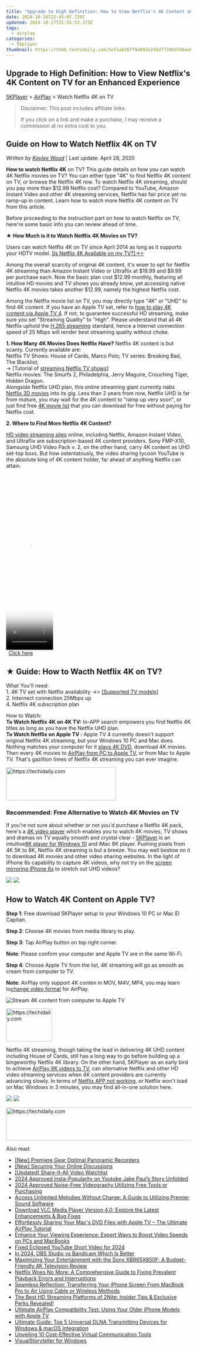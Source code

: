 ```yaml
---
title: "Upgrade to High Definition: How to View Netflix's 4K Content on TV for an Enhanced Experience"
date: 2024-10-16T22:45:07.739Z
updated: 2024-10-17T21:55:53.373Z
tags:
  - airplay
categories:
  - 5kplayer
thumbnail: https://thmb.techidaily.com/5e51a6387f9a892e242df734bd7d8aebcab09cf3323b4c96e24f50d5adccd843.jpg
---
```


## Upgrade to High Definition: How to View Netflix's 4K Content on TV for an Enhanced Experience

[5KPlayer](https://tools.techidaily.com/5kplayer/products/) \> [AirPlay](https://tools.techidaily.com/5kplayer/airplay/) \> Watch Netflix 4K on TV

>  Disclaimer: This post includes affiliate links
>
>  If you click on a link and make a purchase, I may receive a commission at no extra cost to you.
>

## Guide on How to Watch Netflix 4K on TV

 _Written by [Kaylee Wood](https://www.quora.com/profile/Amanda-Hu-21)_ | Last update: April 28, 2020

**How to watch Netflix 4K** on TV? This guide details on how you can watch 4K Netflix movies on TV? You can either type "4K" to find Netflix 4K content on TV, or browse the Netflix 4K row. To watch Netflix 4K streaming, should you pay more than $12.99 Netflix cost? Compared to YouTube, Amazon Instant Video and other 4K streaming services, Netflix has fair price yet no ramp-up in content. Learn how to watch more Netflix 4K content on TV from this article. 

Before proceeding to the instruction part on how to watch Netflix on TV, here're some basic info you can review ahead of time.

★ **How Much is it to Watch Netflix 4K Movies on TV?**

Users can watch Netflix 4K on TV since April 2014 as long as it supports your HDTV model. [\[Is Netflix 4K Available on my TV?\]->>](https://tools.techidaily.com/5kplayer/airplay/)  
  
 Among the overall scarcity of original 4K content, it's wiser to opt for Netflix 4K streaming than Amazon Instant Video or Ultraflix at $19.99 and $9.99 per purchase each. Now the basic plan cost $12.99 monthly, featuring all intuitive HD movies and TV shows you already know, yet accessing native Netflix 4K movies takes another $12.99, namely the highest Netflix cost.

Among the Netflix movie list on TV, you may directly type "4K" or "UHD" to find 4K content. If you have an Apple TV set, refer to [how to play 4K content via Apple TV 4](https://tools.techidaily.com/5kplayer/airplay/). If not, to guarantee successful HD streaming, make sure you set "Streaming Quality" to "High". Please understand that all 4K Netflix uphold the [H.265 streaming](https://tools.techidaily.com/5kplayer/airplay/) standard, hence a Internet connection speed of 25 Mbps will render best streaming quality without choke.

**1\. How Many 4K Movies Does Netflix Have?** 
Netflix 4K content is but scanty. Currently available are:  
Netflix TV Shows: House of Cards, Marco Polo; TV series: Breaking Bad, The Blacklist;  
\-> \[Tutorial of [streaming Netflix TV shows](https://tools.techidaily.com/5kplayer/airplay/)\]  
Netflix movies: The Smurfs 2, Philadelphia, Jerry Maguire, Crouching Tiger, Hidden Dragon.  
Alongside Netflix UHD plan, this online streaming giant currently nabs [Netflix 3D movies](https://tools.techidaily.com/5kplayer/youtube-download/) into its gig. Less than 2 years from now, Netflix UHD is far from mature, you may wait for the 4K content to "ramp up very soon", or just find free [4K movie list](https://tools.techidaily.com/5kplayer/youtube-download/) that you can download for free without paying for Netflix cost.

**2\. Where to Find More Netflix 4K Content?**

[HD video streaming sites](https://tools.techidaily.com/5kplayer/airplay/) online, including Netflix, Amazon Instant Video, and Ultraflix are subscription-based 4K content providers. Sony FMP-X10, Samsung UHD Video Pack v. 2, on the other hand, carry 4K content as UHD set-top boxs. But how ostentatously, the video sharing tycoon YouTube is the absolute king of 4K content holder, far ahead of anything Netflix can attain. 

<!-- affiliate ads begin -->
<span id="1975658">
					<video width="128" height="480" style="cursor:pointer"
           poster="//a.impactradius-go.com/display-clicktoplayimage/1975658.png"
           onclick="if(!this.playClicked){this.play();this.setAttribute('controls',true);this.playClicked=true;}">
	   <source src="//a.impactradius-go.com/display-ad/22993-1975658">
	   <img src="//a.impactradius-go.com/display-clicktoplayimage/1975658.png" style="border: none; height: 100%; width: 100%; object-fit: contain">
	</video>
	<div style="width:80px;text-align:center"><a href="javascript:window.open(decodeURIComponent('https%3A%2F%2Fhomestyler.sjv.io%2Fc%2F5597632%2F1975658%2F22993'), '_blank');void(0);">Click here</a></div>
</span>
<img height="0" width="0" src="https://imp.pxf.io/i/5597632/1975658/22993" style="position:absolute;visibility:hidden;" border="0" />
<!-- affiliate ads end -->

## ★ Guide: How to Wacth Netflix 4K on TV?

What You'll need:  
1\. 4K TV set with Netflix availability ->> [\[Supported TV models\]](https://tools.techidaily.com/5kplayer/airplay/)  
2\. Internect connection 25Mbps up  
4\. Netflix 4K subscription plan  
  
How to Watch:  
**To Watch Netflix 4K on 4K TV:** In-APP search empowers you find Netflix 4K titles as long as you have the Netflix UHD plan.  
**To Watch Netflix on Apple TV :** Apple TV 4 currently doesn't support original Netflix 4K streaming, but your Windows 10 PC and Mac does. Nothing matches your computer for it [plays 4K DVD](https://tools.techidaily.com/5kplayer/video-music-player/), download 4K movies. Then every 4K movies to [AirPlay from PC to Apple TV](https://tools.techidaily.com/5kplayer/airplay/), or from Mac to Apple TV. That's gazillion times of Netflix 4K streaming you can ever imagine. 

<!-- affiliate ads begin -->
<a href="https://25home.pxf.io/c/5597632/2148646/16836" target="_top" id="2148646">
  <img src="//a.impactradius-go.com/display-ad/16836-2148646" border="0" alt="https://techidaily.com" width="300" height="90"/>
</a>
<img height="0" width="0" src="https://25home.pxf.io/i/5597632/2148646/16836" style="position:absolute;visibility:hidden;" border="0" />
<!-- affiliate ads end -->

### Recommended: Free Alternative to Watch 4K Movies on TV

If you're not sure about whether or not you'd purchase a Netflix 4K pack, here's a [4K video player](https://tools.techidaily.com/5kplayer/video-music-player/) which enables you to watch 4K movies, TV shows and dramas on TV equally smooth and crystal clear - [5KPlayer](https://tools.techidaily.com/5kplayer/products/) is an intuitive[8K player for Windows 10](https://tools.techidaily.com/5kplayer/video-music-player/) and iMac 8K player. Pushing pixels from 4K 5K to 8K, Netflix 4K streaming is but a breeze. You may well bestow on it to download 4K movies and other video sharing websites. In the light of iPhone 6s capability to capture 4K videos, why not try on the [screen mirroring iPhone 6s](https://tools.techidaily.com/5kplayer/airplay/) to stretch out UHD videos?

[![](https://www.5kplayer.com/airplay/../button/freedownwhitewin.png)](https://tools.techidaily.com/5kplayer/products/) [![](https://www.5kplayer.com/airplay/../button/freedownbackmac.png)](https://tools.techidaily.com/5kplayer/products/) 

## How to Watch 4K Content on Apple TV?

**Step 1**: Free download 5KPlayer setup to your Windows 10 PC or Mac El Capitan.

**Step 2**: Choose 4K movies from media library to play. 

**Step 3**: Tap AirPlay button on top right corner. 

**Note**: Please confirm your computer and Apple TV are in the same Wi-Fi.

**Step 4**: Choose Apple TV from the list, 4K streaming will go as smooth as cream from computer to TV.

**Note**: AirPlay only support 4K conten in MOV, M4V, MP4, you may learn to[change video format](https://tools.techidaily.com/5kplayer/youtube-download/) for AirPlay.

![Stream 4K content from computer to Apple TV](https://www.5kplayer.com/airplay/img/5k-airplay-win10-mac-zjy.jpg) 

<!-- affiliate ads begin -->
<a href="https://aligracehair.sjv.io/c/5597632/2135365/19272" target="_top" id="2135365">
  <img src="//a.impactradius-go.com/display-ad/19272-2135365" border="0" alt="https://techidaily.com" width="125" height="90"/>
</a>
<img height="0" width="0" src="https://aligracehair.sjv.io/i/5597632/2135365/19272" style="position:absolute;visibility:hidden;" border="0" />
<!-- affiliate ads end -->

Netflix 4K streaming, though taking the lead in delivering 4K UHD content including House of Cards, still has a long way to go before building up a bingeworthy Netflix 4K library. On the other hand, 5KPlayer as an early bird to achieve [AirPlay 8K videos to TV](https://tools.techidaily.com/5kplayer/airplay/), can alternative Netflix and other HD video streaming services when 4K content providers are currently advancing slowly. In terms of [Netflix APP not working](https://tools.techidaily.com/5kplayer/airplay/), or Netflix won't load on Mac Windows in 3 minutes, you may find all-in-one solution here.

[![](https://www.5kplayer.com/airplay/../button/freedownwhitewin.png)](https://tools.techidaily.com/5kplayer/products/) [![](https://www.5kplayer.com/airplay/../button/freedownbackmac.png)](https://tools.techidaily.com/5kplayer/products/)

<!-- affiliate ads begin -->
<a href="https://appsumo.8odi.net/c/5597632/2044582/7443" target="_top" id="2044582">
  <img src="//a.impactradius-go.com/display-ad/7443-2044582" border="0" alt="https://techidaily.com" width="728" height="90"/>
</a>
<img height="0" width="0" src="https://appsumo.8odi.net/i/5597632/2044582/7443" style="position:absolute;visibility:hidden;" border="0" />
<!-- affiliate ads end -->

<ins class="adsbygoogle"
     style="display:block"
     data-ad-format="autorelaxed"
     data-ad-client="ca-pub-7571918770474297"
     data-ad-slot="1223367746"></ins>

<ins class="adsbygoogle"
     style="display:block"
     data-ad-client="ca-pub-7571918770474297"
     data-ad-slot="8358498916"
     data-ad-format="auto"
     data-full-width-responsive="true"></ins>

<span class="atpl-alsoreadstyle">Also read:</span>
<div><ul>
<li><a href="https://fox-hovers.techidaily.com/new-premiere-gear-optimal-panoramic-recorders/"><u>[New] Premiere Gear Optimal Panoramic Recorders</u></a></li>
<li><a href="https://on-screen-recording.techidaily.com/new-securing-your-online-discussions/"><u>[New] Securing Your Online Discussions</u></a></li>
<li><a href="https://twitter-videos.techidaily.com/updated-share-it-all-video-watchlist/"><u>[Updated] Share-It-All Video Watchlist</u></a></li>
<li><a href="https://youtube-zero.techidaily.com/approved-insta-popularity-on-youtube-jake-pauls-story-unfolded/"><u>2024 Approved Insta-Popularity on Youtube Jake Paul’s Story Unfolded</u></a></li>
<li><a href="https://on-screen-recording.techidaily.com/2024-approved-noise-free-videography-utilizing-free-tools-or-purchasing/"><u>2024 Approved Noise-Free Videography Utilizing Free Tools or Purchasing</u></a></li>
<li><a href="https://media-tips.techidaily.com/access-unlimited-melodies-without-charge-a-guide-to-utilizing-premier-sound-software/"><u>Access Unlimited Melodies Without Charge: A Guide to Utilizing Premier Sound Software</u></a></li>
<li><a href="https://media-tips.techidaily.com/download-vlc-media-player-version-40-explore-the-latest-enhancements-and-bug-fixes/"><u>Download VLC Media Player Version 4.0: Explore the Latest Enhancements & Bug Fixes</u></a></li>
<li><a href="https://media-tips.techidaily.com/effortlessly-sharing-your-macs-dvd-files-with-apple-tv-the-ultimate-airplay-tutorial/"><u>Effortlessly Sharing Your Mac's DVD Files with Apple TV – The Ultimate AirPlay Tutorial</u></a></li>
<li><a href="https://media-tips.techidaily.com/enhance-your-viewing-experience-expert-ways-to-boost-video-speeds-on-pcs-and-macbooks/"><u>Enhance Your Viewing Experience: Expert Ways to Boost Video Speeds on PCs and MacBooks</u></a></li>
<li><a href="https://youtube-zero.techidaily.com/-eclipsed-youtube-short-video-for-2024/"><u>Fixed Eclipsed YouTube Short Video for 2024</u></a></li>
<li><a href="https://screen-video-capture.techidaily.com/in-2024-obs-studio-vs-bandicam-which-is-better/"><u>In 2024, OBS Studio vs Bandicam Which Is Better</u></a></li>
<li><a href="https://buynow-reviews.techidaily.com/maximizing-your-entertainment-with-the-sony-xbr65x850f-a-budget-friendly-4k-television-review/"><u>Maximizing Your Entertainment with the Sony XBR65X850F: A Budget-Friendly 4K Television Review</u></a></li>
<li><a href="https://media-tips.techidaily.com/netflix-woes-no-more-a-comprehensive-guide-to-fixing-prevalent-playback-errors-and-interruptions/"><u>Netflix Woes No More: A Comprehensive Guide to Fixing Prevalent Playback Errors and Interruptions</u></a></li>
<li><a href="https://media-tips.techidaily.com/seamless-reflection-transferring-your-iphone-screen-from-macbook-pro-to-air-using-cable-or-wireless-methods/"><u>Seamless Reflection: Transferring Your iPhone Screen From MacBook Pro to Air Using Cable or Wireless Methods</u></a></li>
<li><a href="https://media-tips.techidaily.com/the-best-hd-streaming-platforms-of-2nite-insider-tips-and-exclusive-perks-revealed/"><u>The Best HD Streaming Platforms of 2Nite: Insider Tips & Exclusive Perks Revealed!</u></a></li>
<li><a href="https://media-tips.techidaily.com/ultimate-airplay-compatibility-test-using-your-older-iphone-models-with-apple-tv/"><u>Ultimate AirPlay Compatibility Test: Using Your Older iPhone Models with Apple TV</u></a></li>
<li><a href="https://media-tips.techidaily.com/ultimate-guide-top-5-universal-dlna-transmitting-devices-for-windows-and-macos-integration/"><u>Ultimate Guide: Top 5 Universal DLNA Transmitting Devices for Windows & macOS Integration</u></a></li>
<li><a href="https://on-screen-recording.techidaily.com/unveiling-10-cost-effective-virtual-communication-tools/"><u>Unveiling 10 Cost-Effective Virtual Communication Tools</u></a></li>
<li><a href="https://extra-hints.techidaily.com/visualstoryteller-for-windows/"><u>VisualStoryteller for Windows</u></a></li>
</ul></div>

